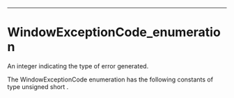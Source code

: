

---

# WindowExceptionCode_enumeration

An integer indicating the type of error generated.

The WindowExceptionCode enumeration has the following constants of type unsigned short .